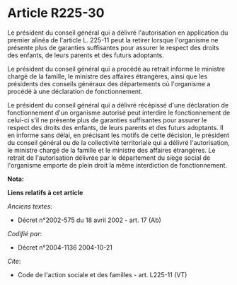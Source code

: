 # Article R225-30

Le président du conseil général qui a délivré l'autorisation en application du premier alinéa de l'article L. 225-11 peut la
retirer lorsque l'organisme ne présente plus de garanties suffisantes pour assurer le respect des droits des enfants, de
leurs parents et des futurs adoptants. 

Le président du conseil général qui a procédé au retrait informe le ministre chargé de la famille, le ministre des affaires
étrangères, ainsi que les présidents des conseils généraux des départements où l'organisme a procédé à une déclaration de
fonctionnement. 

Le président du conseil général qui a délivré récépissé d'une déclaration de fonctionnement d'un organisme autorisé peut
interdire le fonctionnement de celui-ci s'il ne présente plus de garanties suffisantes pour assurer le respect des droits des
enfants, de leurs parents et des futurs adoptants. Il en informe sans délai, en précisant les motifs de cette décision, le
président du conseil général ou de la collectivité territoriale qui a délivré l'autorisation, le ministre chargé de la
famille et le ministre des affaires étrangères. Le retrait de l'autorisation délivrée par le département du siège social de
l'organisme emporte de plein droit la même interdiction de fonctionnement.

**Nota:**



**Liens relatifs à cet article**

_Anciens textes_:

  - Décret n°2002-575 du 18 avril 2002 - art. 17 (Ab)

_Codifié par_:

  - Décret n°2004-1136 2004-10-21

_Cite_:

  - Code de l'action sociale et des familles - art. L225-11 (VT)
